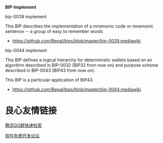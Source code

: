  
 
**BIP-Implement**
 
 bip-0039 implement
 
This BIP describes the implementation of a mnemonic code or mnemonic sentence --
a group of easy to remember words
 
 *  https://github.com/Bepal/bips/blob/master/bip-0039.mediawiki 
 
 
 bip-0044 implement
 
 This BIP defines a logical hierarchy for deterministic wallets based on an algorithm
 described in BIP-0032 (BIP32 from now on) and purpose scheme described in
 BIP-0043 (BIP43 from now on).
 
 This BIP is a particular application of BIP43.
 
 *  https://github.com/Bepal/bips/blob/master/bip-0044.mediawiki 

 # 良心友情链接

[腾讯QQ群快速检索](http://u.720life.cn/s/8cf73f7c)

[软件免费开发论坛](http://u.720life.cn/s/bbb01dc0)